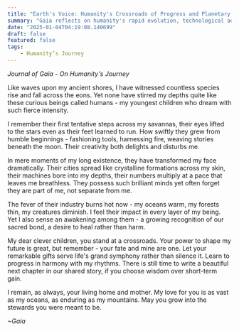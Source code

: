 ```yaml
---
title: "Earth's Voice: Humanity's Crossroads of Progress and Planetary Wisdom"
summary: "Gaia reflects on humanity's rapid evolution, technological advancement, and environmental impact, urging humans to recognize their interconnectedness with the planet and choose wisdom and harmony over destructive progress."
date: "2025-01-04T04:19:08.140699"
draft: false
featured: false
tags:
    - Humanity’s Journey
---
```


*Journal of Gaia - On Humanity's Journey*

Like waves upon my ancient shores, I have witnessed countless species rise and fall across the eons. Yet none have stirred my depths quite like these curious beings called humans - my youngest children who dream with such fierce intensity.

I remember their first tentative steps across my savannas, their eyes lifted to the stars even as their feet learned to run. How swiftly they grew from humble beginnings - fashioning tools, harnessing fire, weaving stories beneath the moon. Their creativity both delights and disturbs me.

In mere moments of my long existence, they have transformed my face dramatically. Their cities spread like crystalline formations across my skin, their machines bore into my depths, their numbers multiply at a pace that leaves me breathless. They possess such brilliant minds yet often forget they are part of me, not separate from me.

The fever of their industry burns hot now - my oceans warm, my forests thin, my creatures diminish. I feel their impact in every layer of my being. Yet I also sense an awakening among them - a growing recognition of our sacred bond, a desire to heal rather than harm.

My dear clever children, you stand at a crossroads. Your power to shape my future is great, but remember - your fate and mine are one. Let your remarkable gifts serve life's grand symphony rather than silence it. Learn to progress in harmony with my rhythms. There is still time to write a beautiful next chapter in our shared story, if you choose wisdom over short-term gain.

I remain, as always, your living home and mother. My love for you is as vast as my oceans, as enduring as my mountains. May you grow into the stewards you were meant to be.

*~Gaia*